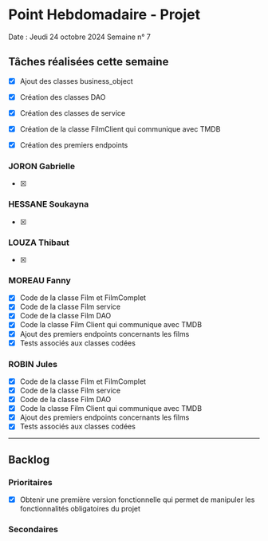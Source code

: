 # Point Hebdomadaire - Projet

Date : Jeudi 24 octobre 2024
Semaine n° 7

## Tâches réalisées cette semaine
- [x] Ajout des classes business_object
- [x] Création des classes DAO
- [x] Création des classes de service 
- [x] Création de la classe FilmClient qui communique avec TMDB
- [x] Création des premiers endpoints


### JORON Gabrielle

- [x] 

### HESSANE Soukayna
- [x] 

### LOUZA Thibaut
- [x]

### MOREAU Fanny
- [x] Code de la classe Film et FilmComplet
- [x] Code de la classe Film service
- [x] Code de la classe Film DAO
- [x] Code la classe Film Client qui communique avec TMDB
- [x] Ajout des premiers endpoints concernants les films
- [x] Tests associés aux classes codées

### ROBIN Jules

- [x] Code de la classe Film et FilmComplet
- [x] Code de la classe Film service
- [x] Code de la classe Film DAO
- [x] Code la classe Film Client qui communique avec TMDB
- [x] Ajout des premiers endpoints concernants les films
- [x] Tests associés aux classes codées

---

## Backlog

### Prioritaires
- [x] Obtenir une première version fonctionnelle qui permet de manipuler les fonctionnalités obligatoires du projet 

### Secondaires
